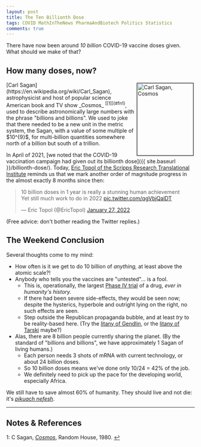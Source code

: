 ```yaml
---
layout: post
title: The Ten Billionth Dose
tags: COVID MathInTheNews PharmaAndBiotech Politics Statistics
comments: true
---
```


There have now been around _10 billion_ COVID-19 vaccine doses given.  What should we make
of that?  


## How many doses, now?  

<img src="{{ site.baseurl }}/images/2022-01-28-ten-billionth-dose-cosmos.gif" width="150" height="193" alt="Carl Sagan, Cosmos" title="Carl Sagan, Cosmos" style="float: right; margin: 3px 3px 3px 3px; border: 1px solid #000000;">
[Carl Sagan](https://en.wikipedia.org/wiki/Carl_Sagan), astrophysicist and host of popular
science American book and TV show _Cosmos_ <sup id="fn1a">[[1]](#fn1)</sup>,
used to describe astronomically large numbers with the phrase "billions and billions".  We
used to joke that there needed to be a new unit in the metric system, the Sagan, with a
value of some multiple of $10^{9}$, for multi-billion quantities somewhere north of a
billion but south of a trillion.  

In April of 2021, [we noted that the COVID-19 vaccination campaign had given out its billionth dose]({{ site.baseurl }}/billionth-dose/).  Today, [Eric Topol of the Scripps Research Translational Institute](https://drerictopol.com/meet-eric-topol/) reminds us that we mark another order of magnitude progress in the almost exactly 8 months since then:  

<blockquote class="twitter-tweet">
  <p lang="en" dir="ltr">
    10 billion doses in 1 year is really a stunning human achievement<br>
    Yet still much work to do in 2022
    <a href="https://t.co/qgVbjQalDT">pic.twitter.com/qgVbjQalDT</a>
  </p>&mdash; Eric Topol (@EricTopol) <a href="https://twitter.com/EricTopol/status/1486771400660512770?ref_src=twsrc%5Etfw">January 27, 2022</a>
</blockquote>
<script async src="https://platform.twitter.com/widgets.js"></script>

(Free advice: don't bother reading the Twitter replies.)  


## The Weekend Conclusion  

Several thoughts come to my mind:  
- How often is it we get to do 10 billion of _anything,_ at least above the atomic scale?!  
- Anybody who tells you the vaccines are "untested"&hellip; is a fool.  
  - This is, operationally, the largest
    [Phase IV trial](https://en.wikipedia.org/wiki/Phases_of_clinical_research#Phase_IV)
    of a drug, _ever in humanity's history._  
  - If there had been severe side-effects, they would be seen now; despite the hysterics,
    hyperbole and outright lying on the right, no such effects are seen.  
  - Step outside the Republican propaganda bubble, and at least _try_ to be reality-based
    here.  (Try the [litany of Gendlin](https://www.lesswrong.com/tag/litany-of-gendlin),
    or the [litany of Tarski](https://www.lesswrong.com/tag/litany-of-tarski) maybe?)  
- Alas, there are 8 billion people currently sharing the planet.  (By the standard of
  "billions and billions", we have approximately 1 Sagan of living humans.)  
  - Each person needs 3 shots of mRNA with current technology, or about 24 billion doses.  
  - So 10 billion doses means we've done only 10/24 = 42% of the job.  
  - We definitely need to pick up the pace for the developing world, especially Africa.  

We still have to save almost 60% of humanity.  They should live and not die: it's
[_pikuach nefesh_](https://en.wikipedia.org/wiki/Pikuach_nefesh).  

---

## Notes &amp; References  

<!--
<sup id="fn1a">[[1]](#fn1)</sup>

<a id="fn1">1</a>: ***, ["***"](***), *** [↩](#fn1a)  

<a href="{{ site.baseurl }}/images/***"><img src="{{ site.baseurl }}/images/***" width="400" height="***" alt="***" title="***" style="float: right; margin: 3px 3px 3px 3px; border: 1px solid #000000;"></a>

<iframe width="400" height="224" src="***" allow="accelerometer; encrypted-media; gyroscope; picture-in-picture" allowfullscreen style="float: right; margin: 3px 3px 3px 3px; border: 1px solid #000000;"></iframe>
-->

<a id="fn1">1</a>: C Sagan, [_Cosmos_](https://en.wikipedia.org/wiki/Cosmos_(Sagan_book)), Random House, 1980. [↩](#fn1a)  
